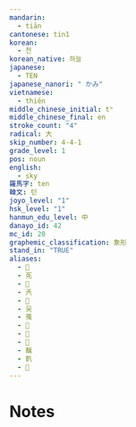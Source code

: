 ```yaml
---
mandarin:
  - tiān
cantonese: tin1
korean:
  - 천
korean_native: 하늘
japanese:
  - TEN
japanese_nanori: " かみ"
vietnamese:
  - thiên
middle_chinese_initial: tʰ
middle_chinese_final: en
stroke_count: "4"
radical: 大
skip_number: 4-4-1
grade_level: 1
pos: noun
english:
  - sky
羅馬字: ten
韓文: 턴
joyo_level: "1"
hsk_level: "1"
hanmun_edu_level: 中
danayo_id: 42
mc_id: 20
graphemic_classification: 象形
stand_in: "TRUE"
aliases:
  - 𠀘
  - 𠀡
  - 𠑺
  - 兲
  - 𠕹
  - 㕦
  - 䒶
  - 𦴞
  - 𩇗
  - 𩇞
  - 靝
  - 靔
  - 𠀑
---
```


# Notes
